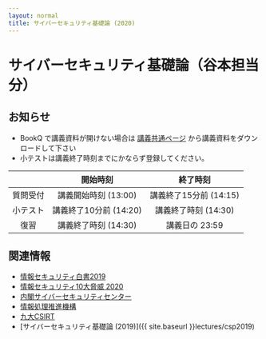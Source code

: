 ```yaml
---
layout: normal
title: サイバーセキュリティ基礎論 (2020)
---
```


# サイバーセキュリティ基礎論（谷本担当分）

## お知らせ

- BookQ で講義資料が開けない場合は [講義共通ページ](http://www.cs.kyushu-u.ac.jp/lectures/csp/2019/) から講義資料をダウンロードして下さい
- 小テストは講義終了時刻までにかならず登録してください。

||開始時刻|終了時刻|
|:-:|:-:|:-:|
|質問受付|講義開始時刻 (13:00)|講義終了15分前 (14:15)|
|小テスト|講義終了10分前 (14:20)|講義終了時刻 (14:30)|
|復習|講義終了時刻 (14:30)|講義日の 23:59|

## 関連情報
- [情報セキュリティ白書2019](https://www.ipa.go.jp/security/publications/hakusyo/2019.html)
- [情報セキュリティ10大脅威 2020](https://www.ipa.go.jp/security/vuln/10threats2020.html)
- [内閣サイバーセキュリティセンター](https://www.nisc.go.jp/)
- [情報処理推進機構](https://www.ipa.go.jp/)
- [九大CSIRT](http://www.sec.kyushu-u.ac.jp/)
- [サイバーセキュリティ基礎論 (2019)]({{ site.baseurl }}lectures/csp2019)
